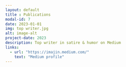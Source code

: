 ```yaml
---
layout: default
title : Publications
modal-id: 7
date: 2023-01-01
img: top writer.jpg
alt: image-alt
project-date: 2023
description: Top writer in satire & humor on Medium
links:
  - url: "https://imajin.medium.com/"
    text: "Medium profile"
---
```

